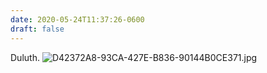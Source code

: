 ```yaml
---
date: 2020-05-24T11:37:26-0600
draft: false
---
```




Duluth. ![D42372A8-93CA-427E-B836-90144B0CE371.jpg](https://ianwhitney.micro.blog/uploads/2020/d90bd80180.jpg)




